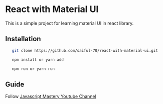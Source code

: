 # React with Material UI

This is a simple project for learning material UI in react library.

## Installation

```bash
   git clone https://github.com/saiful-70/react-with-material-ui.git

   npm install or yarn add

   npm run or yarn run
```

## Guide

Follow [Javascript Mastery Youtube Channel](https://youtu.be/Xoz31I1FuiY)
